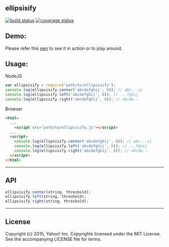 ellipsisify
---

[![build status](https://travis-ci.org/sarbbottam/ellipsisify.svg?branch=master)](https://travis-ci.org/sarbbottam/ellipsisify)
[![coverage status](https://coveralls.io/repos/sarbbottam/ellipsisify/badge.svg?branch=master&service=github)](https://coveralls.io/github/sarbbottam/ellipsisify?branch=master)

## Demo:

Please refer this [pen](http://codepen.io/sarbbottam/full/XmKbZr/) to see it in action or to play around.

## Usage:

NodeJS

```js
var ellipsisify = require('path/to/ellipsisify');
console.log(ellipsisify.center('abcdefghij', 8)); // abc...ij
console.log(ellipsisify.left('abcdefghij', 8)); // ...fghij
console.log(ellipsisify.right('abcdefghij', 8)); // abcde...
```

Browser

```html
<html>
  ...
    <script src="path/to/ellipsisify.js"></script>
  ...
  <script>
    console.log(ellipsisify.center('abcdefghij', 8)); // abc...ij
    console.log(ellipsisify.left('abcdefghij', 8)); // ...fghij
    console.log(ellipsisify.right('abcdefghij', 8)); // abcde...
  </script>
</html>
```

---

## API

```js
ellipsisify.center(string, threshold);
ellipsisify.left(string, threshold);
ellipsisify.right(string, threshold);
```

---

## License

Copyright (c) 2015, Yahoo! Inc. Copyrights licensed under the MIT License. See the accompanying LICENSE file for terms.

